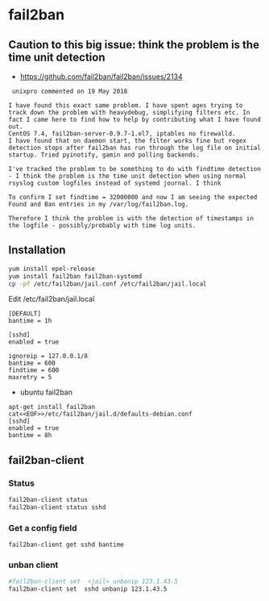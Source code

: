 # fail2ban

## Caution to this big issue: think the problem is the time unit detection 

* https://github.com/fail2ban/fail2ban/issues/2134 

```
 unixpro commented on 19 May 2018

I have found this exact same problem. I have spent ages trying to track down the problem with heavydebug, simplifying filters etc. In fact I came here to find how to help by contributing what I have found out.
CentOS 7.4, fail2ban-server-0.9.7-1.el7, iptables no firewalld.
I have found that on daemon start, the filter works fine but regex detection stops after fail2ban has run through the log file on initial startup. Tried pyinotify, gamin and polling backends.

I've tracked the problem to be something to do with findtime detection - I think the problem is the time unit detection when using normal rsyslog custom logfiles instead of systemd journal. I think

To confirm I set findtime = 32000000 and now I am seeing the expected Found and Ban entries in my /var/log/fail2ban.log.

Therefore I think the problem is with the detection of timestamps in the logfile - possibly/probably with time log units.
```

## Installation

```bash
yum install epel-release
yum install fail2ban fail2ban-systemd
cp -pf /etc/fail2ban/jail.conf /etc/fail2ban/jail.local
```

Edit /etc/fail2ban/jail.local
```
[DEFAULT]
bantime = 1h

[sshd]
enabled = true

ignoreip = 127.0.0.1/8
bantime = 600
findtime = 600
maxretry = 5
```

* ubuntu fail2ban
```
apt-get install fail2ban
cat<<EOF>>/etc/fail2ban/jail.d/defaults-debian.conf
[sshd]
enabled = true
bantime = 8h

```


## fail2ban-client

### Status
```bash
fail2ban-client status
fail2ban-client status sshd
```

### Get a config field
```
fail2ban-client get sshd bantime
```

### unban client
```bash
#fail2ban-client set  <jail> unbanip 123.1.43.5
fail2ban-client set  sshd unbanip 123.1.43.5
```
